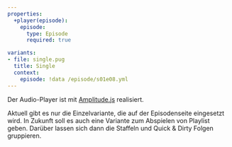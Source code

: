 ```yaml
---
properties:
  +player(episode):
    episode:
      type: Episode
      required: true

variants:
- file: single.pug
  title: Single
  context:
    episode: !data /episode/s01e08.yml
---
```

Der Audio-Player ist mit [Amplitude.js](https://521dimensions.com/open-source/amplitudejs/docs) realisiert.

Aktuell gibt es nur die Einzelvariante, die auf der Episodenseite eingesetzt wird.
In Zukunft soll es auch eine Variante zum Abspielen von Playlist geben.
Darüber lassen sich dann die Staffeln und Quick & Dirty Folgen gruppieren.
